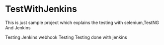 # TestWithJenkins
This is just sample project which explains the testing with selenium,TestNG And Jenkins 

Testing Jenkins webhook
Testing
Testing done with jenkins
